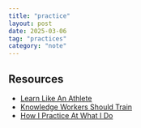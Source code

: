 ```yaml
---
title: "practice"
layout: post
date: 2025-03-06
tag: "practices"
category: "note"
---
```


## Resources

- [Learn Like An Athlete](https://perell.com/essay/learn-like-an-athlete/)
- [Knowledge Workers Should Train](https://marginalrevolution.com/marginalrevolution/2019/07/learn-like-an-athlete-knowledge-workers-should-train.html)
- [How I Practice At What I Do](https://marginalrevolution.com/marginalrevolution/2019/07/how-i-practice-at-what-i-do.html)
